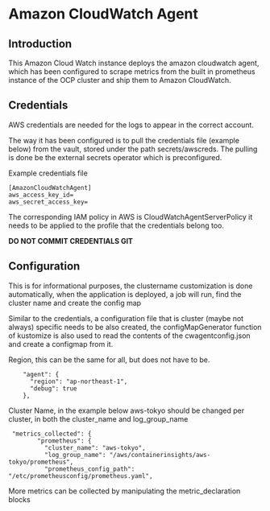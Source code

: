 # Amazon CloudWatch Agent
## Introduction
This Amazon Cloud Watch instance deploys the amazon cloudwatch agent, which has been configured to scrape metrics from the built in prometheus instance of the OCP cluster and ship them to Amazon CloudWatch.

## Credentials
AWS credentials are needed for the logs to appear in the correct account.

The way it has been configured is to pull the credentials file (example below) from the vault, stored under the path secrets/awscreds. The pulling is done be the external secrets operator which is preconfigured. 

Example credentials file
```
[AmazonCloudWatchAgent]
aws_access_key_id=
aws_secret_access_key=
```

The corresponding IAM policy in AWS is CloudWatchAgentServerPolicy it needs to be applied to the profile that the credentials belong too.

**DO NOT COMMIT CREDENTIALS GIT**


## Configuration
This is for informational purposes, the clustername customization is done automatically, when the application is deployed, a job will run, find the cluster name and create the config map

Similar to the credentials, a configuration file that is cluster (maybe not always) specific needs to be also created, the configMapGenerator function of kustomize is also used to read the contents of the cwagentconfig.json and create a configmap from it.

Region, this can be the same for all, but does not have to be.
```
    "agent": {
      "region": "ap-northeast-1",
      "debug": true
    },
```

Cluster Name, in the example below aws-tokyo should be changed per cluster, in both the cluster_name and log_group_name
```
 "metrics_collected": {
        "prometheus": {
          "cluster_name": "aws-tokyo",
          "log_group_name": "/aws/containerinsights/aws-tokyo/prometheus",
          "prometheus_config_path": "/etc/prometheusconfig/prometheus.yaml",
```

More metrics can be collected by manipulating the metric_declaration blocks